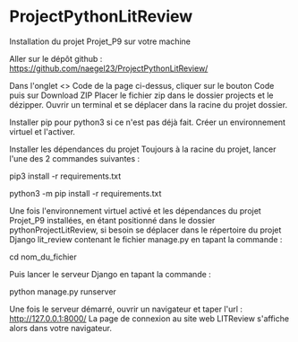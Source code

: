 # ProjectPythonLitReview
Installation du projet Projet_P9 sur votre machine

Aller sur le dépôt github : https://github.com/naegel23/ProjectPythonLitReview/

Dans l'onglet <> Code de la page ci-dessus, cliquer sur le bouton Code puis sur Download ZIP
Placer le fichier zip dans le dossier projects et le dézipper.
Ouvrir un terminal et se déplacer dans la racine du projet dossier.

Installer pip pour python3 si ce n'est pas déjà fait.
Créer un environnement virtuel et l'activer.

Installer les dépendances du projet
Toujours à la racine du projet, lancer l'une des 2 commandes suivantes :

pip3 install -r requirements.txt

python3 -m pip install -r requirements.txt

Une fois l'environnement virtuel activé et les dépendances du projet Projet_P9 installées, en étant positionné dans le dossier pythonProjectLitReview,
si besoin se déplacer dans le répertoire du projet Django lit_review contenant le fichier manage.py en tapant la commande : 

cd nom_du_fichier 

Puis lancer le serveur Django en tapant la commande :

python manage.py runserver 

Une fois le serveur démarré, ouvrir un navigateur et taper l'url : http://127.0.0.1:8000/
La page de connexion au site web LITReview s'affiche alors dans votre navigateur.
